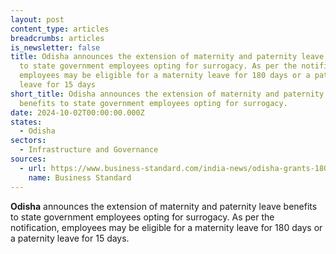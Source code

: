 ```yaml
---
layout: post
content_type: articles
breadcrumbs: articles
is_newsletter: false
title: Odisha announces the extension of maternity and paternity leave benefits
  to state government employees opting for surrogacy. As per the notification,
  employees may be eligible for a maternity leave for 180 days or a paternity
  leave for 15 days
short_title: Odisha announces the extension of maternity and paternity leave
  benefits to state government employees opting for surrogacy.
date: 2024-10-02T00:00:00.000Z
states:
  - Odisha
sectors:
  - Infrastructure and Governance
sources:
  - url: https://www.business-standard.com/india-news/odisha-grants-180-day-maternity-15-day-paternity-leave-for-surrogacy-124092700476_1.html
    name: Business Standard
---
```

**Odisha** announces the extension of maternity and paternity leave benefits to state government employees opting for surrogacy. As per the notification, employees may be eligible for a maternity leave for 180 days or a paternity leave for 15 days.
